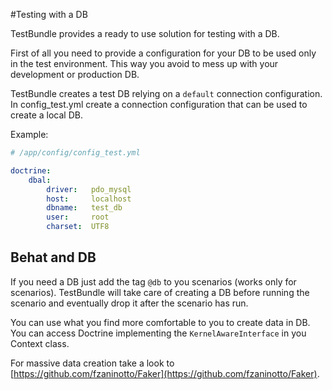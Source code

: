 #Testing with a DB

TestBundle provides a ready to use solution for testing with a DB.

First of all you need to provide a configuration for your DB to be used only in the test environment. This way you avoid to mess up with your development or production DB.

TestBundle creates a test DB relying on a `default` connection configuration. In config_test.yml create a connection configuration that can be used to create a local DB.

Example:

```yaml
# /app/config/config_test.yml

doctrine:
    dbal:
        driver:   pdo_mysql
        host:     localhost
        dbname:   test_db
        user:     root
        charset:  UTF8

```

## Behat and DB

If you need a DB just add the tag `@db` to you scenarios (works only for scenarios). TestBundle will take care of creating a DB before running the scenario and eventually drop it after the scenario has run.

You can use what you find more comfortable to you to create data in DB. You can access Doctrine implementing the `KernelAwareInterface` in you Context class.

For massive data creation take a look to [https://github.com/fzaninotto/Faker](https://github.com/fzaninotto/Faker).

